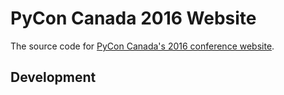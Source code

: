 # PyCon Canada 2016 Website

The source code for [PyCon Canada's 2016 conference website](https://2016.pycon.ca/).

## Development


